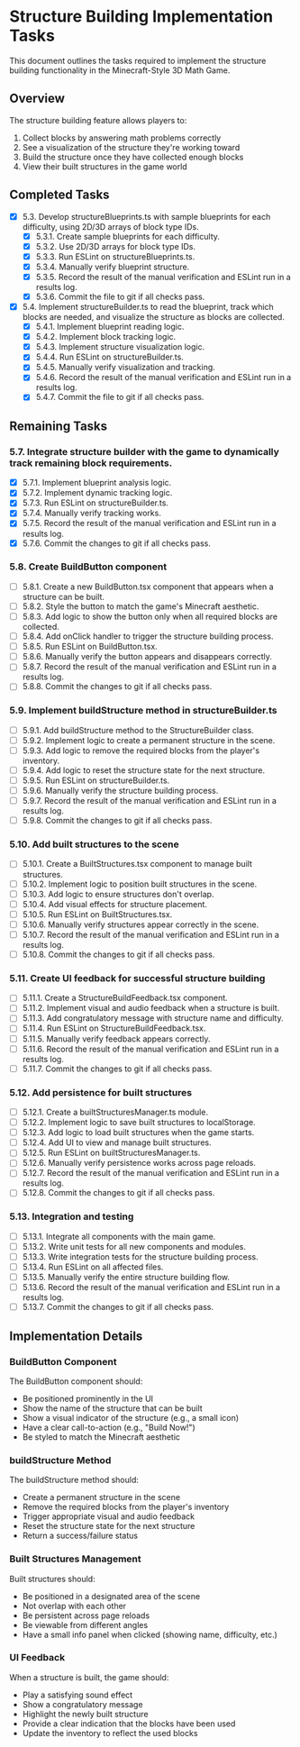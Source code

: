 # Structure Building Implementation Tasks

This document outlines the tasks required to implement the structure building functionality in the Minecraft-Style 3D Math Game.

## Overview

The structure building feature allows players to:
1. Collect blocks by answering math problems correctly
2. See a visualization of the structure they're working toward
3. Build the structure once they have collected enough blocks
4. View their built structures in the game world

## Completed Tasks

- [x] 5.3. Develop structureBlueprints.ts with sample blueprints for each difficulty, using 2D/3D arrays of block type IDs.
  - [x] 5.3.1. Create sample blueprints for each difficulty.
  - [x] 5.3.2. Use 2D/3D arrays for block type IDs.
  - [x] 5.3.3. Run ESLint on structureBlueprints.ts.
  - [x] 5.3.4. Manually verify blueprint structure.
  - [x] 5.3.5. Record the result of the manual verification and ESLint run in a results log.
  - [x] 5.3.6. Commit the file to git if all checks pass.

- [x] 5.4. Implement structureBuilder.ts to read the blueprint, track which blocks are needed, and visualize the structure as blocks are collected.
  - [x] 5.4.1. Implement blueprint reading logic.
  - [x] 5.4.2. Implement block tracking logic.
  - [x] 5.4.3. Implement structure visualization logic.
  - [x] 5.4.4. Run ESLint on structureBuilder.ts.
  - [x] 5.4.5. Manually verify visualization and tracking.
  - [x] 5.4.6. Record the result of the manual verification and ESLint run in a results log.
  - [x] 5.4.7. Commit the file to git if all checks pass.

## Remaining Tasks

### 5.7. Integrate structure builder with the game to dynamically track remaining block requirements.
- [x] 5.7.1. Implement blueprint analysis logic.
- [x] 5.7.2. Implement dynamic tracking logic.
- [x] 5.7.3. Run ESLint on structureBuilder.ts.
- [x] 5.7.4. Manually verify tracking works.
- [x] 5.7.5. Record the result of the manual verification and ESLint run in a results log.
- [x] 5.7.6. Commit the changes to git if all checks pass.

### 5.8. Create BuildButton component
- [ ] 5.8.1. Create a new BuildButton.tsx component that appears when a structure can be built.
- [ ] 5.8.2. Style the button to match the game's Minecraft aesthetic.
- [ ] 5.8.3. Add logic to show the button only when all required blocks are collected.
- [ ] 5.8.4. Add onClick handler to trigger the structure building process.
- [ ] 5.8.5. Run ESLint on BuildButton.tsx.
- [ ] 5.8.6. Manually verify the button appears and disappears correctly.
- [ ] 5.8.7. Record the result of the manual verification and ESLint run in a results log.
- [ ] 5.8.8. Commit the changes to git if all checks pass.

### 5.9. Implement buildStructure method in structureBuilder.ts
- [ ] 5.9.1. Add buildStructure method to the StructureBuilder class.
- [ ] 5.9.2. Implement logic to create a permanent structure in the scene.
- [ ] 5.9.3. Add logic to remove the required blocks from the player's inventory.
- [ ] 5.9.4. Add logic to reset the structure state for the next structure.
- [ ] 5.9.5. Run ESLint on structureBuilder.ts.
- [ ] 5.9.6. Manually verify the structure building process.
- [ ] 5.9.7. Record the result of the manual verification and ESLint run in a results log.
- [ ] 5.9.8. Commit the changes to git if all checks pass.

### 5.10. Add built structures to the scene
- [ ] 5.10.1. Create a BuiltStructures.tsx component to manage built structures.
- [ ] 5.10.2. Implement logic to position built structures in the scene.
- [ ] 5.10.3. Add logic to ensure structures don't overlap.
- [ ] 5.10.4. Add visual effects for structure placement.
- [ ] 5.10.5. Run ESLint on BuiltStructures.tsx.
- [ ] 5.10.6. Manually verify structures appear correctly in the scene.
- [ ] 5.10.7. Record the result of the manual verification and ESLint run in a results log.
- [ ] 5.10.8. Commit the changes to git if all checks pass.

### 5.11. Create UI feedback for successful structure building
- [ ] 5.11.1. Create a StructureBuildFeedback.tsx component.
- [ ] 5.11.2. Implement visual and audio feedback when a structure is built.
- [ ] 5.11.3. Add congratulatory message with structure name and difficulty.
- [ ] 5.11.4. Run ESLint on StructureBuildFeedback.tsx.
- [ ] 5.11.5. Manually verify feedback appears correctly.
- [ ] 5.11.6. Record the result of the manual verification and ESLint run in a results log.
- [ ] 5.11.7. Commit the changes to git if all checks pass.

### 5.12. Add persistence for built structures
- [ ] 5.12.1. Create a builtStructuresManager.ts module.
- [ ] 5.12.2. Implement logic to save built structures to localStorage.
- [ ] 5.12.3. Add logic to load built structures when the game starts.
- [ ] 5.12.4. Add UI to view and manage built structures.
- [ ] 5.12.5. Run ESLint on builtStructuresManager.ts.
- [ ] 5.12.6. Manually verify persistence works across page reloads.
- [ ] 5.12.7. Record the result of the manual verification and ESLint run in a results log.
- [ ] 5.12.8. Commit the changes to git if all checks pass.

### 5.13. Integration and testing
- [ ] 5.13.1. Integrate all components with the main game.
- [ ] 5.13.2. Write unit tests for all new components and modules.
- [ ] 5.13.3. Write integration tests for the structure building process.
- [ ] 5.13.4. Run ESLint on all affected files.
- [ ] 5.13.5. Manually verify the entire structure building flow.
- [ ] 5.13.6. Record the result of the manual verification and ESLint run in a results log.
- [ ] 5.13.7. Commit the changes to git if all checks pass.

## Implementation Details

### BuildButton Component
The BuildButton component should:
- Be positioned prominently in the UI
- Show the name of the structure that can be built
- Show a visual indicator of the structure (e.g., a small icon)
- Have a clear call-to-action (e.g., "Build Now!")
- Be styled to match the Minecraft aesthetic

### buildStructure Method
The buildStructure method should:
- Create a permanent structure in the scene
- Remove the required blocks from the player's inventory
- Trigger appropriate visual and audio feedback
- Reset the structure state for the next structure
- Return a success/failure status

### Built Structures Management
Built structures should:
- Be positioned in a designated area of the scene
- Not overlap with each other
- Be persistent across page reloads
- Be viewable from different angles
- Have a small info panel when clicked (showing name, difficulty, etc.)

### UI Feedback
When a structure is built, the game should:
- Play a satisfying sound effect
- Show a congratulatory message
- Highlight the newly built structure
- Provide a clear indication that the blocks have been used
- Update the inventory to reflect the used blocks
